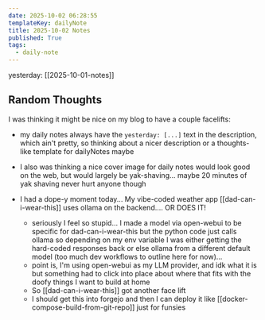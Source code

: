 ```yaml
---
date: 2025-10-02 06:28:55
templateKey: dailyNote
title: 2025-10-02 Notes
published: True
tags:
  - daily-note
---
```


yesterday: [[2025-10-01-notes]]

## Random Thoughts

I was thinking it might be nice on my blog to have a couple facelifts:

- my daily notes always have the `yesterday: [...]` text in the description, which ain't pretty, so thinking about a nicer description or a thoughts-like template for dailyNotes maybe
- I also was thinking a nice cover image for daily notes would look good on the web, but would largely be yak-shaving... maybe 20 minutes of yak shaving never hurt anyone though

- I had a dope-y moment today... My vibe-coded weather app [[dad-can-i-wear-this]] uses ollama on the backend.... OR DOES IT!
  - seriously I feel so stupid... I made a model via open-webui to be specific for dad-can-i-wear-this but the python code just calls ollama so depending on my env variable I was either getting the hard-coded responses back or else ollama from a different default model (too much dev workflows to outline here for now)...
  - point is, I'm using open-webui as my LLM provider, and idk what it is but something had to click into place about where that fits with the doofy things I want to build at home
  - So [[dad-can-i-wear-this]] got another face lift
  - I should get this into forgejo and then I can deploy it like [[docker-compose-build-from-git-repo]] just for funsies
